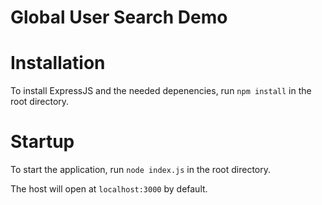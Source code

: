 # Global User Search Demo

# Installation

To install ExpressJS and the needed depenencies, run `npm install` in the root directory.

# Startup

To start the application, run `node index.js` in the root directory.

The host will open at `localhost:3000` by default.
